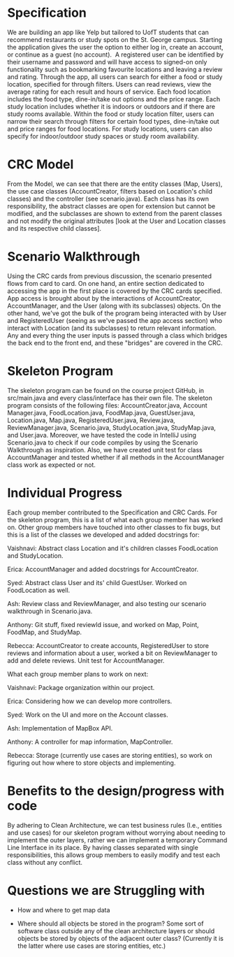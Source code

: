 Specification
=============

We are building an app like Yelp but tailored to UofT students that can recommend restaurants or study spots on the St. George campus. Starting the application gives the user the option to either log in, create an account, or continue as a guest (no account).  A registered user can be identified by their username and password and will have access to signed-on only functionality such as bookmarking favourite locations and leaving a review and rating. Through the app, all users can search for either a food or study location, specified for through filters. Users can read reviews, view the average rating for each result and hours of service. Each food location includes the food type, dine-in/take out options and the price range. Each study location includes whether it is indoors or outdoors and if there are study rooms available. Within the food or study location filter, users can narrow their search through filters for certain food types, dine-in/take out and price ranges for food locations. For study locations, users can also specify for indoor/outdoor study spaces or study room availability.

CRC Model
=========

From the Model, we can see that there are the entity classes (Map, Users), the use case classes (AccountCreator, filters based on Location's child classes) and the controller (see scenario.java). Each class has its own responsibility, the abstract classes are open for extension but cannot be modified, and the subclasses are shown to extend from the parent classes and not modify the original attributes [look at the User and Location classes and its respective child classes].

Scenario Walkthrough
====================

Using the CRC cards from previous discussion, the scenario presented flows from card to card. On one hand, an entire section dedicated to accessing the app in the first place is covered by the CRC cards specified. App access is brought about by the interactions of AccountCreator, AccountManager, and the User (along with its subclasses) objects. On the other hand, we've got the bulk of the program being interacted with by User and RegisteredUser (seeing as we've passed the app access section) who interact with Location (and its subclasses) to return relevant information. Any and every thing the user inputs is passed through a class which bridges the back end to the front end, and these "bridges" are covered in the CRC.

Skeleton Program
================

The skeleton program can be found on the course project GitHub, in src/main.java and every class/interface has their own file. The skeleton program consists of the following files: AccountCreator.java, Account Manager.java, FoodLocation.java, FoodMap.java, GuestUser.java, Location.java, Map.java, RegisteredUser.java, Review.java, ReviewManager.java, Scenario.java, StudyLocation.java, StudyMap.java, and User.java. Moreover, we have tested the code in IntelliJ using Scenario.java to check if our code compiles by using the Scenario Walkthrough as inspiration. Also, we have created unit test for class AccountManager and tested whether if all methods in the AccountManager class work as expected or not.

Individual Progress
===================

Each group member contributed to the Specification and CRC Cards. For the skeleton program, this is a list of what each group member has worked on. Other group members have touched into other classes to fix bugs, but this is a list of the classes we developed and added docstrings for:

Vaishnavi: Abstract class Location and it's children classes FoodLocation and StudyLocation.

Erica: AccountManager and added docstrings for AccountCreator.

Syed: Abstract class User and its' child GuestUser. Worked on FoodLocation as well.

Ash: Review class and ReviewManager, and also testing our scenario walkthrough in Scenario.java.

Anthony: Git stuff, fixed reviewId issue, and worked on Map, Point, FoodMap, and StudyMap.

Rebecca: AccountCreator to create accounts, RegisteredUser to store reviews and information about a user, worked a bit on ReviewManager to add and delete reviews. Unit test for AccountManager.

What each group member plans to work on next:

Vaishnavi: Package organization within our project.

Erica: Considering how we can develop more controllers.

Syed: Work on the UI and more on the Account classes.

Ash: Implementation of MapBox API.

Anthony: A controller for map information, MapController.

Rebecca: Storage (currently use cases are storing entities), so work on figuring out how where to store objects and implementing.

Benefits to the design/progress with code
=========================================

By adhering to Clean Architecture, we can test business rules (I.e., entities and use cases) for our skeleton program without worrying about needing to implement the outer layers, rather we can implement a temporary Command Line Interface in its place. By having classes separated with single responsibilities, this allows group members to easily modify and test each class without any conflict.

Questions we are Struggling with
================================

- How and where to get map data

- Where should all objects be stored in the program? Some sort of software class outside any of the clean architecture layers or should objects be stored by objects of the adjacent outer class? (Currently it is the latter where use cases are storing entities, etc.)
